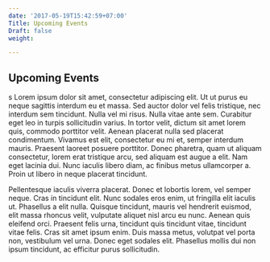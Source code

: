 ```yaml
---
date: '2017-05-19T15:42:59+07:00'
Title: Upcoming Events
Draft: false
weight:

---
```


## Upcoming Events
s
Lorem ipsum dolor sit amet, consectetur adipiscing elit. Ut ut purus eu neque sagittis interdum eu et massa. Sed auctor dolor vel felis tristique, nec interdum sem tincidunt. Nulla vel mi risus. Nulla vitae ante sem. Curabitur eget leo in turpis sollicitudin varius. In tortor velit, dictum sit amet lorem quis, commodo porttitor velit. Aenean placerat nulla sed placerat condimentum. Vivamus est elit, consectetur eu mi et, semper interdum mauris. Praesent laoreet posuere porttitor. Donec pharetra, quam ut aliquam consectetur, lorem erat tristique arcu, sed aliquam est augue a elit. Nam eget lacinia dui. Nunc iaculis libero diam, ac finibus metus ullamcorper a. Proin ut libero in neque placerat tincidunt.

Pellentesque iaculis viverra placerat. Donec et lobortis lorem, vel semper neque. Cras in tincidunt elit. Nunc sodales eros enim, ut fringilla elit iaculis ut. Phasellus a elit nulla. Quisque tincidunt, mauris vel hendrerit euismod, elit massa rhoncus velit, vulputate aliquet nisl arcu eu nunc. Aenean quis eleifend orci. Praesent felis urna, tincidunt quis tincidunt vitae, tincidunt vitae felis. Cras sit amet ipsum enim. Duis massa metus, volutpat vel porta non, vestibulum vel urna. Donec eget sodales elit. Phasellus mollis dui non ipsum tincidunt, ac efficitur purus sollicitudin.
